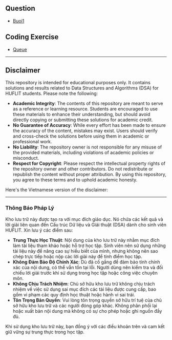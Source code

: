 ## Question
- [Buoi1](https://github.com/k1enn/DSA/blob/main/Buoi1/buoi1.md)
## Coding Exercise
- [Queue](https://github.com/k1enn/DSA/blob/main/Quiz/Queue/Readme.md)

---

## Disclaimer
This repository is intended for educational purposes only. It contains solutions and results related to Data Structures and Algorithms (DSA) for HUFLIT students. Please note the following:

- **Academic Integrity**: The contents of this repository are meant to serve as a reference or learning resource. Students are encouraged to use these materials to enhance their understanding, but should avoid directly copying or submitting these solutions for academic credit.
- **No Guarantee of Accuracy**: While every effort has been made to ensure the accuracy of the content, mistakes may exist. Users should verify and cross-check the solutions before using them in academic or professional work.
- **No Liability**: The repository owner is not responsible for any misuse of the provided materials, including violations of academic policies or misconduct.
- **Respect for Copyright**: Please respect the intellectual property rights of the repository owner and other contributors. Do not redistribute or republish the content without proper attribution.
By using this repository, you agree to these terms and to uphold academic honesty.

Here's the Vietnamese version of the disclaimer:

---

### Thông Báo Pháp Lý

Kho lưu trữ này được tạo ra với mục đích giáo dục. Nó chứa các kết quả và lời giải liên quan đến Cấu trúc Dữ liệu và Giải thuật (DSA) dành cho sinh viên HUFLIT. Xin lưu ý các điểm sau:

- **Trung Thực Học Thuật**: Nội dung của kho lưu trữ này nhằm mục đích làm tài liệu tham khảo hoặc hỗ trợ học tập. Sinh viên nên sử dụng những tài liệu này để nâng cao sự hiểu biết của mình, nhưng không nên sao chép trực tiếp hoặc nộp các lời giải này để tính điểm học tập.
- **Không Đảm Bảo Độ Chính Xác**: Dù đã cố gắng để đảm bảo tính chính xác của nội dung, có thể vẫn tồn tại lỗi. Người dùng nên kiểm tra và đối chiếu lời giải trước khi sử dụng trong học tập hoặc công việc chuyên môn.
- **Không Chịu Trách Nhiệm**: Chủ sở hữu kho lưu trữ không chịu trách nhiệm về việc sử dụng sai mục đích các tài liệu được cung cấp, bao gồm vi phạm các quy định học thuật hoặc hành vi sai trái.
- **Tôn Trọng Bản Quyền**: Vui lòng tôn trọng quyền sở hữu trí tuệ của chủ sở hữu kho lưu trữ và các người đóng góp khác. Không phân phối lại hoặc xuất bản nội dung mà không có sự cho phép hoặc ghi nguồn đầy đủ.

Khi sử dụng kho lưu trữ này, bạn đồng ý với các điều khoản trên và cam kết giữ vững sự trung thực trong học tập.
